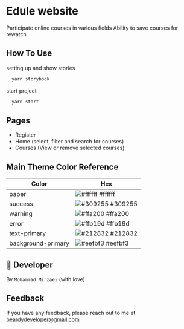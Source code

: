 # Edule website

Participate online courses in various fields Ability to save courses for rewatch

## How To Use

setting up and show stories

```bash
  yarn storybook
```

start project

```bash
  yarn start
```

## Pages

- Register
- Home (select, filter and search for courses)
- Courses (View or remove selected courses)

## Main Theme Color Reference

| Color              | Hex                                                              |
| ------------------ | ---------------------------------------------------------------- |
| paper              | ![#ffffff](https://via.placeholder.com/10/ffffff?text=+) #ffffff |
| success            | ![#309255](https://via.placeholder.com/10/309255?text=+) #309255 |
| warning            | ![#ffa200](https://via.placeholder.com/10/ffa200?text=+) #ffa200 |
| error              | ![#ffb19d](https://via.placeholder.com/10/ffb19d?text=+) #ffb19d |
| text-primary       | ![#212832](https://via.placeholder.com/10/212832?text=+) #212832 |
| background-primary | ![#eefbf3](https://via.placeholder.com/10/eefbf3?text=+) #eefbf3 |

## 🚀 Developer

By `Mohammad Mirzaei` (with love)

## Feedback

If you have any feedback, please reach out to me at beardydeveloper@gmail.com
